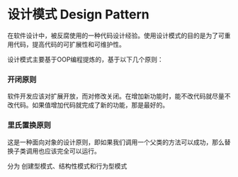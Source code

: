 # 设计模式 Design Pattern

在软件设计中，被反腐使用的一种代码设计经验。使用设计模式的目的是为了可重用代码，提高代码的可扩展性和可维护性。

设计模式主要基于OOP编程提炼的，基于以下几个原则：

### 开闭原则

软件开发应该对扩展开放，而对修改关闭。在增加新功能时，能不改代码就尽量不改代码。如果值增加代码就完成了新的功能，那是最好的。

### 里氏置换原则

这是一种面向对象的设计原则，即如果我们调用一个父类的方法可以成功，那么替换子类调用也应该完全可以运行。

分为 创建型模式、结构性模式和行为型模式

